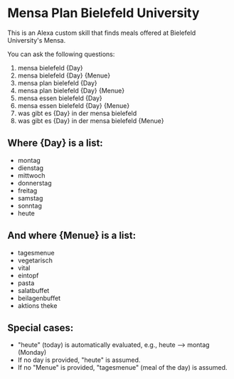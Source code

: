 # Mensa Plan Bielefeld University

This is an Alexa custom skill that finds meals offered at Bielefeld University's Mensa.

You can ask the following questions:

1. mensa bielefeld {Day}
2. mensa bielefeld {Day} {Menue}
3. mensa plan bielefeld {Day}
4. mensa plan bielefeld {Day} {Menue}
5. mensa essen bielefeld {Day}
6. mensa essen bielefeld {Day} {Menue}
7. was gibt es {Day} in der mensa bielefeld
8. was gibt es {Day} in der mensa bielefeld {Menue}

## Where {Day} is a list:

* montag
* dienstag
* mittwoch
* donnerstag
* freitag
* samstag
* sonntag
* heute

## And where {Menue} is a list:

* tagesmenue
* vegetarisch
* vital
* eintopf
* pasta
* salatbuffet
* beilagenbuffet
* aktions theke

## Special cases:

* "heute" (today) is automatically evaluated, e.g., heute --> montag (Monday)
* If no day is provided, "heute" is assumed.
* If no "Menue" is provided, "tagesmenue" (meal of the day) is assumed.
